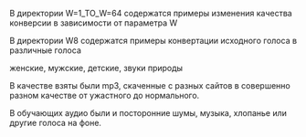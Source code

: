 В директории W=1_TO_W=64 содержатся примеры изменения качества конверсии в зависимости от параметра W

В директории W8 содержатся примеры конвертации исходного голоса в различные голоса

женские, мужские, детские, звуки природы

В качестве взяты были mp3, скаченные с разных сайтов в совершенно разном качестве от ужастного до нормального.

В обучающих аудио были и посторонние шумы, музыка, хлопанье или другие голоса на фоне.
